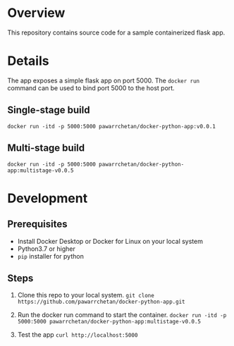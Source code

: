 # Overview
This repository contains source code for a sample containerized flask app.

# Details

The app exposes a simple flask app on port 5000.
The `docker run` command can be used to bind port 5000 to the host port.

## Single-stage build

`docker run -itd -p 5000:5000 pawarrchetan/docker-python-app:v0.0.1`

## Multi-stage build

`docker run -itd -p 5000:5000 pawarrchetan/docker-python-app:multistage-v0.0.5`

# Development

## Prerequisites
* Install Docker Desktop or Docker for Linux on your local system
* Python3.7 or higher
* `pip` installer for python

## Steps

1. Clone this repo to your local system.
`git clone https://github.com/pawarrchetan/docker-python-app.git`

2. Run the docker run command to start the container.
`docker run -itd -p 5000:5000 pawarrchetan/docker-python-app:multistage-v0.0.5`

3. Test the app
`curl http://localhost:5000`